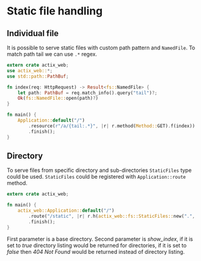 # Static file handling

## Individual file

It is possible to serve static files with custom path pattern and `NamedFile`. To
match path tail we can use `.*` regex.

```rust
extern crate actix_web;
use actix_web::*;
use std::path::PathBuf;

fn index(req: HttpRequest) -> Result<fs::NamedFile> {
    let path: PathBuf = req.match_info().query("tail")?;
    Ok(fs::NamedFile::open(path)?)
}

fn main() {
    Application::default("/")
        .resource(r"/a/{tail:.*}", |r| r.method(Method::GET).f(index))
        .finish();
}
```

## Directory

To serve files from specific directory and sub-directories `StaticFiles` type could be used. 
`StaticFiles` could be registered with `Application::route` method.

```rust
extern crate actix_web;

fn main() {
    actix_web::Application::default("/")
        .route("/static", |r| r.h(actix_web::fs::StaticFiles::new(".", true)))
        .finish();
}
```

First parameter is a base directory. Second parameter is *show_index*, if it is set to *true*
directory listing would be returned for directories, if it is set to *false*
then *404 Not Found* would be returned instead of directory listing.
